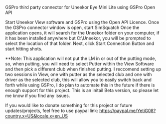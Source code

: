 GSPro third party connector for Uneekor Eye Mini Lite using GSPro Open API

Start Uneekor View software and GSPro using the Open API Licence.  Once the GSPro connector window is open, start SimSquatch
Once the application opens, it will search for the Uneekor folder on your computer, if it has been installed anywhere but C:\Uneekor, you will be prompted to select the location of that folder.
Next, click Start Connection Button and start hitting shots.  

**Note: This application will not put the LM in or out of the putting mode, so, when putting, you will need to select Putter within the View Software and then pick a different club when finished putting.  I reccomend setting up two sessions in View, one with putter as the selected club and one with driver as the selected club, this will allow you to easily switch back and forth while using GSPro, I do plan to automate this in the future if there is enough support for this project.  This is an initail Beta version, so please let me know if you find any issues.


If you would like to donate something for this project or future updates/projects, feel free to use paypal link:  https://paypal.me/YetiG08?country.x=US&locale.x=en_US
